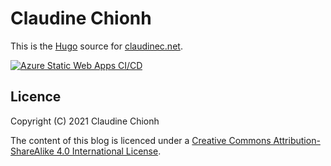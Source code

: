 # Claudine Chionh

This is the [Hugo](https://gohugo.io/) source for [claudinec.net](https://www.claudinec.net/).

[![Azure Static Web Apps CI/CD](https://github.com/claudinec/www.claudinec.net/actions/workflows/azure-static-web-apps-proud-desert-02c1ad000.yml/badge.svg)](https://github.com/claudinec/www.claudinec.net/actions/workflows/azure-static-web-apps-proud-desert-02c1ad000.yml)

## Licence

Copyright (C) 2021 Claudine Chionh

The content of this blog is licenced under a [Creative Commons Attribution-ShareAlike 4.0 International License](http://creativecommons.org/licenses/by-sa/4.0/).
